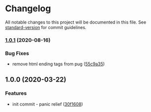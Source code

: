 # Changelog

All notable changes to this project will be documented in this file. See [standard-version](https://github.com/conventional-changelog/standard-version) for commit guidelines.

### [1.0.1](https://github.com/icelam/panic-relief/compare/v1.0.0...v1.0.1) (2020-08-16)


### Bug Fixes

* remove html ending tags from pug ([55c9a35](https://github.com/icelam/panic-relief/commit/55c9a35f316ed12d69c989d218ad69b13325c754))

## 1.0.0 (2020-03-22)


### Features

* init commit - panic relief ([30f1608](https://github.com/icelam/panic-relief/commit/30f1608094b917e0f58302daa88b6b828d5a7a81))
